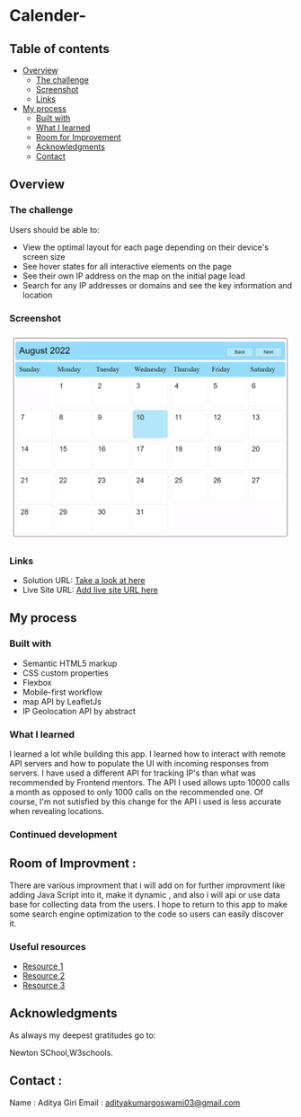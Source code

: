# Calender-
 

## Table of contents

- [Overview](#overview)
  - [The challenge](#the-challenge)
  - [Screenshot](#screenshot)
  - [Links](#links)
- [My process](#my-process)
  - [Built with](#built-with)
  - [What I learned](#what-i-learned)
  - [Room for Improvement](#room-for-improvement)
  - [Acknowledgments](#acknowledgments)
  - [Contact](#contact)


## Overview

### The challenge

Users should be able to:

- View the optimal layout for each page depending on their device's screen size
- See hover states for all interactive elements on the page
- See their own IP address on the map on the initial page load
- Search for any IP addresses or domains and see the key information and location

### Screenshot

![Take a look at a screenshot of the app here](https://github.com/Indianhunter03/Calender-/blob/3194454a7fac2eb4c1c34a9372dd9ff192659840/calender.png)

### Links

- Solution URL: [Take a look at here](https://github.com/Indianhunter03/Calender-)
- Live Site URL: [Add live site URL here](https://62ec201a6dd43621bb973575--imaginative-daifuku-badc0f.netlify.app/)


## My process

### Built with

- Semantic HTML5 markup
- CSS custom properties
- Flexbox
- Mobile-first workflow
- map API by LeafletJs
- IP Geolocation API by abstract 


### What I learned

I learned a lot while building this app. I learned how to interact with remote API servers and how to populate the UI with incoming responses from servers. I have used a different API for tracking IP's than what was recommended by Frontend mentors. The API I used allows upto 10000 calls a month as opposed to only 1000 calls on the recommended one. Of course, I'm not sutisfied by this change for the API i used is less accurate when revealing locations.     

### Continued development
## Room of Improvment :
There are various improvment that i will add on for further improvment like adding Java Script into it, make it dynamic , and also i will api or use data base for collecting data from the users.
I hope to return to this app to make some search engine optimization to the code so users can easily discover it.
 
### Useful resources

- [Resource 1](https://stackoverflow.com) 
- [Resource 2](https://coursera.org)
- [Resource 3](https://www.youtube.com/c/CodeWithHarryhttps://www.youtube.com/c/CodeWithHarry) 



## Acknowledgments

As always my deepest gratitudes go to:

Newton SChool,W3schools.

## Contact :
Name : Aditya Giri
Email : adityakumargoswami03@gmail.com


